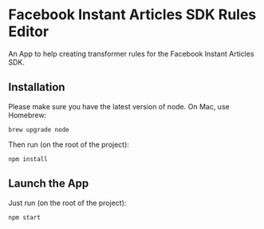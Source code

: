 # Facebook Instant Articles SDK Rules Editor

An App to help creating transformer rules for the Facebook Instant Articles SDK.

## Installation

Please make sure you have the latest version of node. On Mac, use Homebrew:

```
brew upgrade node
```

Then run (on the root of the project):

```
npm install
```

## Launch the App

Just run (on the root of the project):

```
npm start
```
